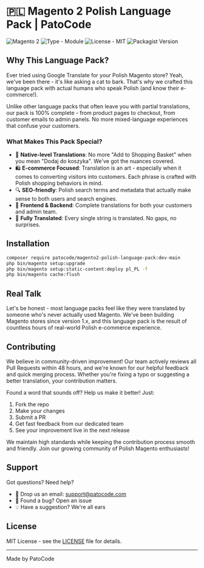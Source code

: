 # 🇵🇱 Magento 2 Polish Language Pack | PatoCode

![Magento 2](https://img.shields.io/badge/Platform-Magento%202-FF6625)
![Type - Module](https://img.shields.io/badge/Type-Language%20Pack-blue)
![License - MIT](https://img.shields.io/badge/License-MIT-yellow)
![Packagist Version](https://img.shields.io/badge/packagist-v1.0.0-green)

## Why This Language Pack?

Ever tried using Google Translate for your Polish Magento store? Yeah, we've been there - it's like asking a cat to bark. That's why we crafted this language pack with actual humans who speak Polish (and know their e-commerce!).

Unlike other language packs that often leave you with partial translations, our pack is 100% complete - from product pages to checkout, from customer emails to admin panels. No more mixed-language experiences that confuse your customers.

### What Makes This Pack Special?

- 🎯 **Native-level Translations**: No more "Add to Shopping Basket" when you mean "Dodaj do koszyka". We've got the nuances covered.
- 🛍️ **E-commerce Focused**: Translation is an art - especially when it comes to converting visitors into customers. Each phrase is crafted with Polish shopping behaviors in mind.
- 🔍 **SEO-friendly**: Polish search terms and metadata that actually make sense to both users and search engines.
- 🎨 **Frontend & Backend**: Complete translations for both your customers and admin team.
- 💯 **Fully Translated**: Every single string is translated. No gaps, no surprises.

## Installation

```bash
composer require patocode/magento2-polish-language-pack:dev-main
php bin/magento setup:upgrade
php bin/magento setup:static-content:deploy pl_PL -f
php bin/magento cache:flush
```

## Real Talk

Let's be honest - most language packs feel like they were translated by someone who's never actually used Magento. We've been building Magento stores since version 1.x, and this language pack is the result of countless hours of real-world Polish e-commerce experience.

## Contributing

We believe in community-driven improvement! Our team actively reviews all Pull Requests within 48 hours, and we're known for our helpful feedback and quick merging process. Whether you're fixing a typo or suggesting a better translation, your contribution matters.

Found a word that sounds off? Help us make it better! Just:
1. Fork the repo
2. Make your changes
3. Submit a PR
4. Get fast feedback from our dedicated team
5. See your improvement live in the next release

We maintain high standards while keeping the contribution process smooth and friendly. Join our growing community of Polish Magento enthusiasts!

## Support

Got questions? Need help?
- 📧 Drop us an email: support@patocode.com
- 🐛 Found a bug? Open an issue
- 💡 Have a suggestion? We're all ears

## License

MIT License - see the [LICENSE](LICENSE.md) file for details.

---

Made by PatoCode

